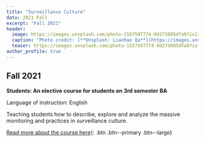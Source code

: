 ```yaml
---
title: "Surveillance Culture"
dato: 2021 Fall
excerpt: "Fall 2021"
header:
  image: https://images.unsplash.com/photo-1557597774-9d273605dfa9?ixlib=rb-1.2.1&ixid=MnwxMjA3fDB8MHxwaG90by1wYWdlfHx8fGVufDB8fHx8&auto=format&fit=crop&w=1163&q=80
  caption: "Photo credit: [**Unsplash: Lianhao Qu**](https://images.unsplash.com/photo-1557597774-9d273605dfa9?ixlib=rb-1.2.1&ixid=MnwxMjA3fDB8MHxwaG90by1wYWdlfHx8fGVufDB8fHx8&auto=format&fit=crop&w=1163&q=80)"
  teaser: https://images.unsplash.com/photo-1557597774-9d273605dfa9?ixlib=rb-1.2.1&ixid=MnwxMjA3fDB8MHxwaG90by1wYWdlfHx8fGVufDB8fHx8&auto=format&fit=crop&w=1163&q=80
author_profile: true
---
```


## Fall 2021

**Students: An elective course for students on 3rd semester BA**

Language of instruction: English

Teaching students how to describe, explore and analyze the massive monitoring and practices in surveillance culture.

[Read more about the course here](https://kursuskatalog.au.dk/en/course/106985/Surveillance-Culture){: .btn .btn--primary .btn--large}
